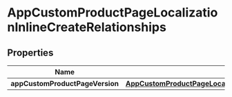 

# AppCustomProductPageLocalizationInlineCreateRelationships


## Properties

| Name | Type | Description | Notes |
|------------ | ------------- | ------------- | -------------|
|**appCustomProductPageVersion** | [**AppCustomProductPageLocalizationInlineCreateRelationshipsAppCustomProductPageVersion**](AppCustomProductPageLocalizationInlineCreateRelationshipsAppCustomProductPageVersion.md) |  |  [optional] |



